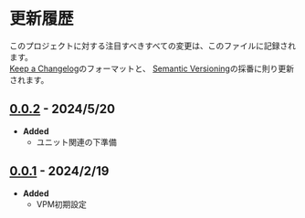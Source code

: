 # 更新履歴

このプロジェクトに対する注目すべきすべての変更は、このファイルに記録されます。  
[Keep a Changelog](https://keepachangelog.com/en/1.0.0/)のフォーマットと、
[Semantic Versioning](https://semver.org/spec/v2.0.0.html)の採番に則り更新されます。  

## [0.0.2] - 2024/5/20

- **Added**
  - ユニット関連の下準備

## [0.0.1] - 2024/2/19

- **Added**
  - VPM初期設定

[0.0.2]: https://github.com/mimyquality/CombatAssemblyToolkit/releases/tag/0.0.2
[0.0.1]: https://github.com/mimyquality/CombatAssemblyToolkit/releases/tag/0.0.1

